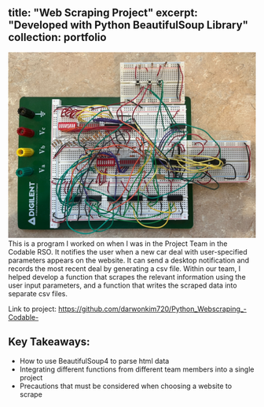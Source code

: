 title: "Web Scraping Project"
excerpt: "Developed with Python BeautifulSoup Library"
collection: portfolio
---
<img src='/images/proj2_1.jpg'>
This is a program I worked on when I was in the Project Team in the Codable RSO. 
It notifies the user when a new car deal with user-specified parameters appears on the website. It can send a desktop notification and records the most recent deal by generating a csv file. Within our team, I helped develop a function that scrapes the relevant information using the user input parameters, and a function that writes the scraped data into separate csv files. 

Link to project: https://github.com/darwonkim720/Python_Webscraping_-Codable-


## Key Takeaways: 
- How to use BeautifulSoup4 to parse html data
- Integrating different functions from different team members into a single project
- Precautions that must be considered when choosing a website to scrape
